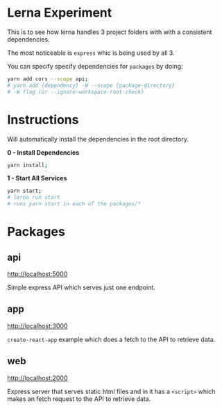# Lerna Experiment

This is to see how lerna handles 3 project folders with with a consistent dependencies.

The most noticeable is `express` whic is being used by all 3.

You can specify specify dependencies for `packages` by doing:

```bash
yarn add cors --scope api;
# yarn add {dependency} -W --scope {package-directory}
# -W flag (or --ignore-workspace-root-check)
```

# Instructions

Will automatically install the dependencies in the root directory.

**0 - Install Dependencies**

```bash
yarn install;
```

**1 - Start All Services**

```bash
yarn start;
# lerna run start
# runs yarn start in each of the packages/*
```

# Packages

## api

[http://localhost:5000](http://localhost:5000)

Simple express API which serves just one endpoint.

## app

[http://localhost:3000](http://localhost:3000)

`create-react-app` example which does a fetch to the API to retrieve data.

## web

[http://localhost:2000](http://localhost:2000)

Express server that serves static html files and in it has a `<script>` which makes an fetch request to the API to retrieve data.
